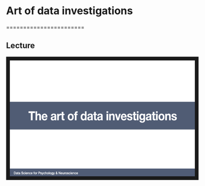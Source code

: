 # Art of data investigations
=======================

## Lecture

<a href="https://www.youtube.com/watch?v=_6VmV5NKrR" target="_blank">
 <img src="book/thumbnails/the-art-of-data-investigations.jpeg" alt="The art of data investigations" width="560" height="315" border="10" />
</a>